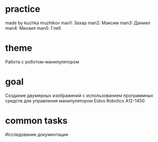# practice
made by kuchka muzhikov
man1: Захар
man2: Максим
man3: Даниил
man4: Михаил
man5: Глеб
# theme
Работа с роботом-манипулятором
# goal
Создание двумерных изображений с использованием программных средств для управления манипулятором Eidos Robotics A12-1450
# common tasks
Исследование документации
